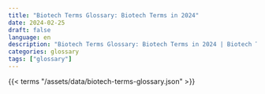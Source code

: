 ```yaml
---
title: "Biotech Terms Glossary: Biotech Terms in 2024"  
date: 2024-02-25
draft: false
language: en
description: "Biotech Terms Glossary: Biotech Terms in 2024 | Biotech Terms Glossary"
categories: glossary
tags: ["glossary"]
---
```


{{< terms "/assets/data/biotech-terms-glossary.json" >}}